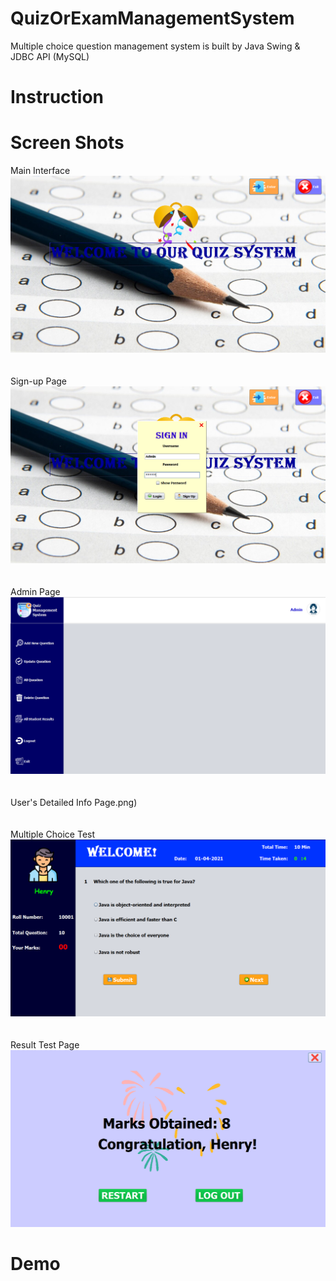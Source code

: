 # QuizOrExamManagementSystem
Multiple choice question management system is built by Java Swing &amp; JDBC API (MySQL)
# Instruction
# Screen Shots
Main Interface
![pic1](Untitled.png)
<br><br><br>
Sign-up Page
![pic2](Untitled1.png)
<br><br><br>
Admin Page
![pic3](Untitled2.png)
<br><br><br>
User's Detailed Info Page.png)
<br><br><br>
Multiple Choice Test
![pic5](Untitled4.png)
<br><br><br>
Result Test Page
![pic6](Untitled5.png)
# Demo
